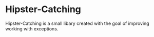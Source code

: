 # Hipster-Catching

Hipster-Catching is a small libary created with the goal of improving working with exceptions.
